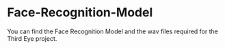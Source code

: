 # Face-Recognition-Model
You can find the Face Recognition Model and the wav files required for the Third Eye project.
